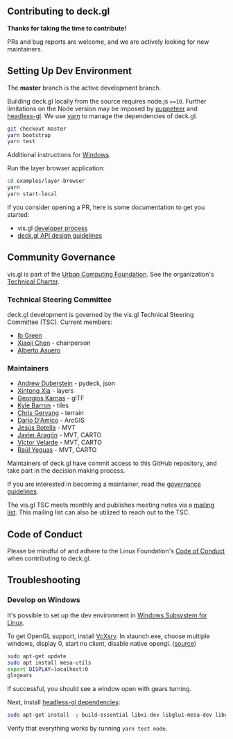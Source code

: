 ## Contributing to deck.gl

**Thanks for taking the time to contribute!**

PRs and bug reports are welcome, and we are actively looking for new maintainers.


## Setting Up Dev Environment

The **master** branch is the active development branch.

Building deck.gl locally from the source requires node.js `>=10`. Further limitations on the Node version may be imposed by [puppeteer](https://github.com/puppeteer/puppeteer#usage) and [headless-gl](https://github.com/stackgl/headless-gl#supported-platforms-and-nodejs-versions).
We use [yarn](https://yarnpkg.com/en/docs/install) to manage the dependencies of deck.gl.

```bash
git checkout master
yarn bootstrap
yarn test
```

Additional instructions for [Windows](/CONTRIBUTING.md#develop-on-windows).

Run the layer browser application:

```bash
cd examples/layer-browser
yarn
yarn start-local
```

If you consider opening a PR, here is some documentation to get you started:

- vis.gl [developer process](https://www.github.com/visgl/tsc/tree/master/developer-process)
- [deck.gl API design guidelines](/dev-docs/deckgl-api-guidelines.md)


## Community Governance

vis.gl is part of the [Urban Computing Foundation](https://uc.foundation/). See the organization's [Technical Charter](https://github.com/visgl/tsc/blob/master/Technical%20Charter.md).


### Technical Steering Committee

deck.gl development is governed by the vis.gl Technical Steering Committee (TSC). Current members:

- [Ib Green](https://github.com/ibgreen)
- [Xiaoji Chen](https://github.com/Pessimistress) - chairperson
- [Alberto Asuero](https://github.com/alasarr)


### Maintainers

- [Andrew Duberstein](https://github.com/ajduberstein) - pydeck, json
- [Xintong Xia](https://github.com/xintongxia) - layers
- [Georgios Karnas](https://github.com/georgios-uber) - glTF
- [Kyle Barron](https://github.com/kylebarron) - tiles
- [Chris Gervang](https://github.com/chrisgervang) - terrain
- [Dario D'Amico](https://github.com/damix911) - ArcGIS
- [Jesús Botella](https://github.com/jesusbotella) - MVT
- [Javier Aragón](https://github.com/padawannn) - MVT, CARTO
- [Víctor Velarde](https://github.com/https://github.com/VictorVelarde) - MVT, CARTO
- [Raúl Yeguas](https://github.com/neokore) - MVT, CARTO

Maintainers of deck.gl have commit access to this GitHub repository, and take part in the decision making process.

If you are interested in becoming a maintainer, read the [governance guidelines](https://github.com/visgl/tsc/tree/master/developer-process/governance.md).

The vis.gl TSC meets monthly and publishes meeting notes via a [mailing list](https://lists.uc.foundation/g/visgl).
This mailing list can also be utilized to reach out to the TSC.


## Code of Conduct

Please be mindful of and adhere to the Linux Foundation's [Code of Conduct](https://lfprojects.org/policies/code-of-conduct/) when contributing to deck.gl.

## Troubleshooting

### Develop on Windows

It's possible to set up the dev environment in [Windows Subsystem for Linux](https://docs.microsoft.com/en-us/windows/wsl/install-win10).

To get OpenGL support, install [VcXsrv](https://sourceforge.net/projects/vcxsrv/). In xlaunch.exe, choose multiple windows, display 0, start no client, disable native opengl. ([source](https://github.com/Microsoft/WSL/issues/2855#issuecomment-358861903))

```bash
sudo apt-get update
sudo apt install mesa-utils
export DISPLAY=localhost:0
glxgears
```

If successful, you should see a window open with gears turning.

Next, install [headless-gl dependencies](https://github.com/stackgl/headless-gl#system-dependencies):

```bash
sudo apt-get install -y build-essential libxi-dev libglu1-mesa-dev libglew-dev pkg-config
```

Verify that everything works by running `yarn test node`.
